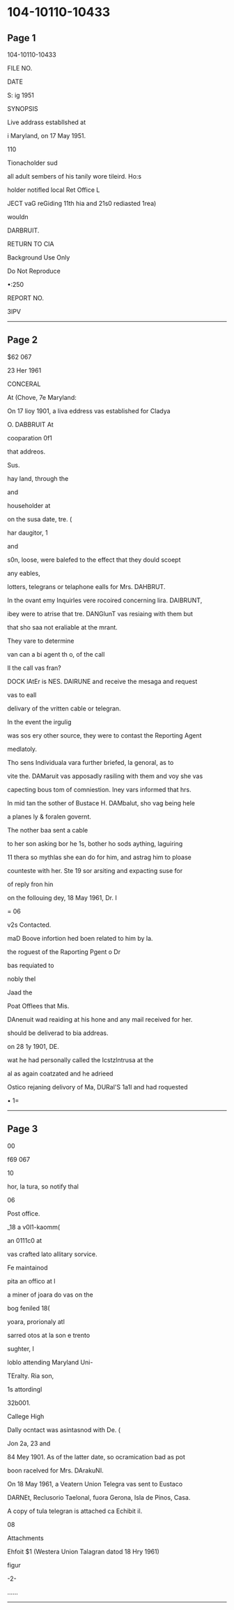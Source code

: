 # 104-10110-10433

## Page 1

104-10110-10433

FILE NO.

DATE

S: ig 1951

SYNOPSIS

Live addrass establlshed at

i Maryland, on 17 May 1951.

110

Tionacholder sud

all adult sembers of his tanily wore tileird. Ho:s

holder notifled local Ret Office L

JECT vaG reGiding 11th hia and 21s0 rediasted 1rea)

wouldn

DARBRUIT.

RETURN TO CIA

Background Use Only

Do Not Reproduce

•:250

REPORT NO.

3IPV

---

## Page 2

$62 067

23 Her 1961

CONCERAL

At (Chove, 7e Maryland:

On 17 lioy 1901, a liva eddress vas established for Cladya

O. DABBRUIT At

cooparation 0f1

that addreos.

Sus.

hay land, through the

and

householder at

on the susa date, tre. (

har daugitor, 1

and

s0n, loose, were balefed to the effect that they dould scoept

any eables,

lotters, telegrans or telaphone ealls for Mrs. DAHBRUT.

In the ovant emy Inquirles vere rocoired concerning lira. DAIBRUNT,

ibey were to atrise that tre. DANGlunT vas resiaing with them but

that sho saa not eraliable at the mrant.

They vare to determine

van can a bi agent th o, of the call

Il the call vas fran?

DOCK lAtEr is NES. DAIRUNE and receive the mesaga and request

vas to eall

delivary of the vritten cable or telegran.

In the event the irgulig

was sos ery other source, they were to contast the Reporting Agent

medlatoly.

Tho sens Individuala vara further briefed, la genoral, as to

vite the. DAMaruit vas apposadly rasiling with them and voy she vas

capecting bous tom of comniestion. Iney vars informed that hrs.

In mid tan the sother of Bustace H. DAMbalut, sho vag being hele

a planes ly & foralen governt.

The nother baa sent a cable

to her son asking bor he 1s, bother ho sods aything, laguiring

11 thera so mythlas she ean do for him, and astrag him to ploase

counteste with her. Ste 19 sor arsiting and expacting suse for

of reply fron hin

on the follouing dey, 18 May 1961, Dr. I

= 06

v2s Contacted.

maD Boove infortion hed boen related to him by la.

the roguest of the Raporting Pgent o Dr

bas requiated to

nobly thel

Jaad the

Poat Offlees that Mis.

DAnenuit wad reaiding at his hone and any mail received for her.

should be deliverad to bia addreas.

on 28 1y 1901, DE.

wat he had personally called the Icstzlntrusa at the

al as again coatzated and he adrieed

Ostico rejaning delivory of Ma, DURal'S 1a1l and had roquested

• 1=

---

## Page 3

00

f69 067

10

hor, la tura, so notify thal

06

Post office.

_18 a v0l1-kaomm(

an 0111c0 at

vas crafted lato allitary sorvice.

Fe maintainod

pita an offico at l

a miner of joara do vas on the

bog feniled 18(

yoara, prorionaly atl

sarred otos at la son e trento

sughter, I

loblo attending Maryland Uni-

TEralty. Ria son,

1s attordingl

32b001.

Callege High

Dally ocntact was asintasnod with De. (

Jon 2a, 23 and

84 Mey 1901. As of the latter date, so ocramication bad as pot

boon racelved for Mrs. DArakuNI.

On 18 May 1961, a Veatern Union Telegra vas sent to Eustaco

DARNEt, Reclusorio Taelonal, fuora Gerona, Isla de Pinos, Casa.

A copy of tula telegran is attached ca Echibit il.

08

Attachments

Ehfoit $1 (Westera Union Talagran datod 18 Hry 1961)

figur

-2-

......

---

